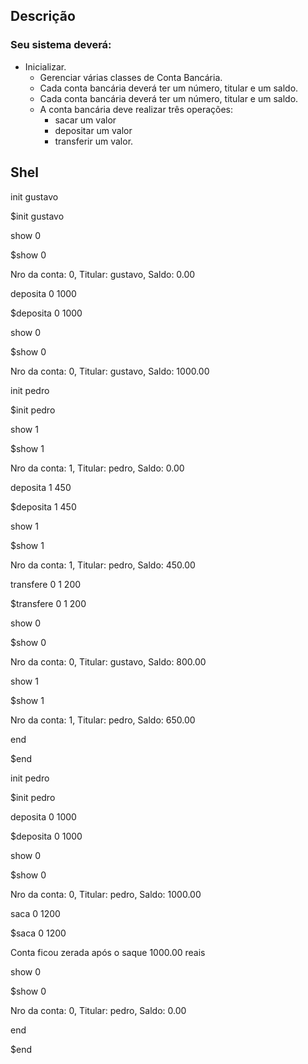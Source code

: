 ## Descrição
### Seu sistema deverá:
* Inicializar.
    - Gerenciar várias classes de Conta Bancária.
    - Cada conta bancária deverá ter um número, titular e um saldo.
    - Cada conta bancária deverá ter um número, titular e um saldo.
    - A conta bancária deve realizar três operações:
        - sacar um valor
        - depositar um valor
        - transferir um valor.

## Shel
init gustavo

$init gustavo

show 0

$show 0

Nro da conta: 0, Titular: gustavo, Saldo: 0.00

deposita 0 1000

$deposita 0 1000

show 0

$show 0

Nro da conta: 0, Titular: gustavo, Saldo: 1000.00

init pedro

$init pedro

show 1

$show 1

Nro da conta: 1, Titular: pedro, Saldo: 0.00

deposita 1 450

$deposita 1 450

show 1

$show 1

Nro da conta: 1, Titular: pedro, Saldo: 450.00

transfere 0 1 200

$transfere 0 1 200

show 0

$show 0

Nro da conta: 0, Titular: gustavo, Saldo: 800.00

show 1

$show 1

Nro da conta: 1, Titular: pedro, Saldo: 650.00

end

$end

init pedro

$init pedro

deposita 0 1000

$deposita 0 1000

show 0

$show 0

Nro da conta: 0, Titular: pedro, Saldo: 1000.00

saca 0 1200

$saca 0 1200

Conta ficou zerada após o saque 1000.00 reais

show 0

$show 0

Nro da conta: 0, Titular: pedro, Saldo: 0.00

end

$end